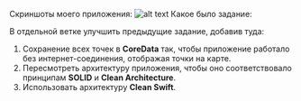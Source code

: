 Скриншоты моего приложения:
![alt text](https://drive.google.com/uc?export=download&confirm=no_antivirus&id=1neZyCwARRXqRPlFs61IPHIuOHHQchLGt)
Какое было задание:

В отдельной ветке улучшить предыдущие задание, добавив туда:

1. Сохранение всех точек в **CoreData** так, чтобы приложение работало без интернет-соединения, отображая точки на карте.
2. Пересмотреть архитектуру приложения, чтобы оно соответствовало принципам **SOLID** и **Clean Architecture**.
3. Использовать архитектуру **Clean Swift**.